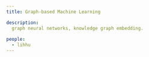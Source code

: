 ```yaml
---
title: Graph-based Machine Learning

description: 
  graph neural networks, knowledge graph embedding. 
  
people:
  - lihhu
---
```






